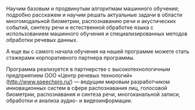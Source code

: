 Научим базовым и продвинутым алгоритмам машинного обучения; подробно расскажем и научим решать актуальные задачи в области многомодальной биометрии, распознаванию речи и акустических событий, синтезу речи и естественной обработке языка с использованием машинного обучения и специализированных методов обработки речевых данных.

А еще вы с самого начала обучения на нашей программе можете стать стажерами корпоративного партнера программы.

Программа реализуется в партнерстве с высокотехнологичным предприятием ООО «Центр речевых технологий» (http://www.speechpro.ru/) — ведущим мировым разработчиком инновационных систем в сфере распознавания лиц, голосовой биометрии, распознавания и синтеза речи, многоканальной записи, обработки и анализа аудио- и видеоинформации.